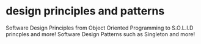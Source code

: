 # design principles and patterns
Software Design Principles from Object Oriented Programming to S.O.L.I.D princples and more!
Software Design Patterns such as Singleton and more!
